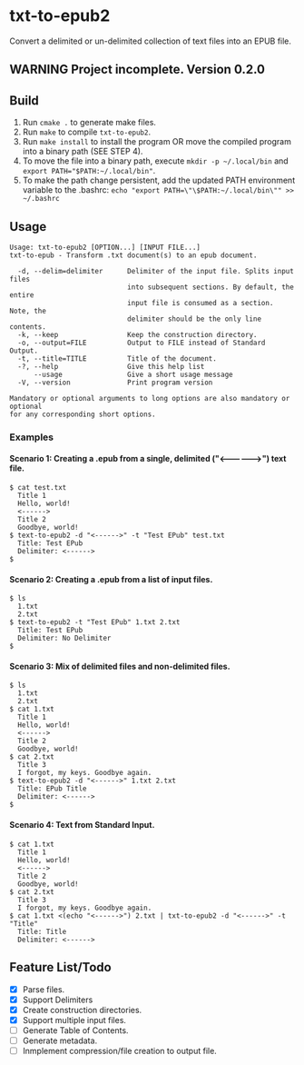 # txt-to-epub2
Convert a delimited or un-delimited collection of text files into an EPUB file.

## WARNING Project incomplete. Version 0.2.0

## Build 
1. Run `cmake .` to generate make files.
2. Run `make` to compile `txt-to-epub2`.
3. Run `make install` to install the program OR move the compiled program into a binary path (SEE STEP 4).
4. To move the file into a binary path, execute `mkdir -p ~/.local/bin` and `export PATH="$PATH:~/.local/bin"`.
5. To make the path change persistent, add the updated PATH environment variable to the .bashrc: `echo "export PATH=\"\$PATH:~/.local/bin\"" >> ~/.bashrc`

## Usage 
``` 
Usage: txt-to-epub2 [OPTION...] [INPUT FILE...]
txt-to-epub - Transform .txt document(s) to an epub document.

  -d, --delim=delimiter      Delimiter of the input file. Splits input files
                             into subsequent sections. By default, the entire
                             input file is consumed as a section. Note, the
                             delimiter should be the only line contents.
  -k, --keep                 Keep the construction directory.
  -o, --output=FILE          Output to FILE instead of Standard Output.
  -t, --title=TITLE          Title of the document.
  -?, --help                 Give this help list
      --usage                Give a short usage message
  -V, --version              Print program version

Mandatory or optional arguments to long options are also mandatory or optional
for any corresponding short options.
```

### Examples  
#### Scenario 1: Creating a .epub from a single, delimited ("<------>") text file.
```
$ cat test.txt
  Title 1
  Hello, world!
  <------>
  Title 2
  Goodbye, world!
$ text-to-epub2 -d "<------>" -t "Test EPub" test.txt
  Title: Test EPub
  Delimiter: <------>
$ 
```  
#### Scenario 2: Creating a .epub from a list of input files.  
```
$ ls
  1.txt
  2.txt
$ text-to-epub2 -t "Test EPub" 1.txt 2.txt 
  Title: Test EPub
  Delimiter: No Delimiter
$
```  
#### Scenario 3: Mix of delimited files and non-delimited files.
```
$ ls
  1.txt
  2.txt
$ cat 1.txt
  Title 1
  Hello, world!
  <------>
  Title 2
  Goodbye, world!
$ cat 2.txt
  Title 3
  I forgot, my keys. Goodbye again.
$ text-to-epub2 -d "<------>" 1.txt 2.txt
  Title: EPub Title
  Delimiter: <------>
$
```
#### Scenario 4: Text from Standard Input.
```
$ cat 1.txt
  Title 1
  Hello, world!
  <------>
  Title 2
  Goodbye, world!
$ cat 2.txt
  Title 3
  I forgot, my keys. Goodbye again.
$ cat 1.txt <(echo "<------>") 2.txt | txt-to-epub2 -d "<------>" -t "Title"
  Title: Title
  Delimiter: <------>
```  

## Feature List/Todo
- [x] Parse files.
- [x] Support Delimiters
- [x] Create construction directories. 
- [x] Support multiple input files.
- [ ] Generate Table of Contents.
- [ ] Generate metadata.
- [ ] Inmplement compression/file creation to output file.
